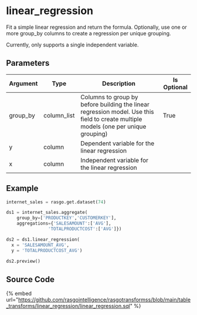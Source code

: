 

# linear_regression

Fit a simple linear regression and return the formula. Optionally, use one or more group_by columns to create a regression per unique grouping.

Currently, only supports a single independent variable.


## Parameters

| Argument |    Type     |                                                             Description                                                             | Is Optional |
| -------- | ----------- | ----------------------------------------------------------------------------------------------------------------------------------- | ----------- |
| group_by | column_list | Columns to group by before building the linear regression model. Use this field to create multiple models (one per unique grouping) | True        |
| y        | column      | Dependent variable for the linear regression                                                                                        |             |
| x        | column      | Independent variable for the linear regression                                                                                      |             |


## Example

```python
internet_sales = rasgo.get.dataset(74)

ds1 = internet_sales.aggregate(
    group_by=['PRODUCTKEY','CUSTOMERKEY'],
    aggregations={'SALESAMOUNT':['AVG'],
                'TOTALPRODUCTCOST':['AVG']})

ds2 = ds1.linear_regression(
  x = 'SALESAMOUNT_AVG',
  y = 'TOTALPRODUCTCOST_AVG')

ds2.preview()
```

## Source Code

{% embed url="https://github.com/rasgointelligence/rasgotransformss/blob/main/table_transforms/linear_regression/linear_regression.sql" %}

